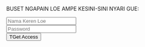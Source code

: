 BUSET NGAPAIN LOE AMPE KESINI-SINI NYARI GUE:

<input type="text" placeholder="Nama Keren Loe" id="nama"><br>
<input type="text" placeholder="Password" id="umur"><br>
<input type="submit" value="TGet Access" onclick="add()">
<div id="out"></div>

<script type='text/javascript'>
//javascript quote in arrays db
quote = new Array(5);
quote[0] = "<b>khusu orang tampan</b>";
quote[1] = "<b>apakah anda yakin tampan</b>";
quote[2] = "<b>menurut kami anda tidak tampan</b>";
quote[3] = "<b>silahkan anda berkaca</b>";
quote[4] = "<b>kembali kesini jika anda sudah tampan</b>";
//menentukan random index
index = Math.floor(Math.random() * quote.length);
//menampilkan quote
document.write("\n");
document.write(quote[index]);
//db end arrays
</script>
